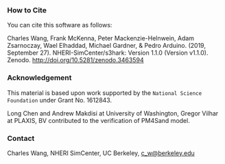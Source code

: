 
### How to Cite
You can cite this software as follows:

Charles Wang, Frank McKenna, Peter Mackenzie-Helnwein, Adam Zsarnoczay, Wael Elhaddad, Michael Gardner, & Pedro Arduino. (2019, September 27). NHERI-SimCenter/s3hark: Version 1.1.0 (Version v1.1.0). Zenodo. http://doi.org/10.5281/zenodo.3463594

### Acknowledgement
This material is based upon work supported by the `National Science Foundation` under Grant No. 1612843.

Long Chen and Andrew Makdisi at University of Washington, Gregor Vilhar at PLAXIS, BV contributed to the verification of PM4Sand model. 

### Contact
Charles Wang, NHERI SimCenter, UC Berkeley, c_w@berkeley.edu

